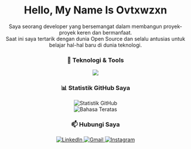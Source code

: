 <!--
PETUNJUK: Ganti semua teks [GANTI_DENGAN_USERNAME_ANDA] dengan username GitHub Anda (contoh: Ovtxwzxn). Ganti juga placeholder kontak lainnya seperti [USERNAME_LINKEDIN_ANDA] dan [EMAIL_ANDA].
-->

<!-- Perkenalan dan Paragraf -->

<h1 align="center">Hello, My Name Is Ovtxwzxn</h1>
<p align="center">
Saya seorang developer yang bersemangat dalam membangun proyek-proyek keren dan bermanfaat.
<br />
Saat ini saya tertarik dengan dunia Open Source dan selalu antusias untuk belajar hal-hal baru di dunia teknologi.
</p>

<!-- Teknologi & Tools -->

<h3 align="center">🚀 Teknologi & Tools</h3>
<p align="center">
<a href="https://skillicons.dev"> <img src="https://skillicons.dev/icons?i=html,css,js,docker,git,vscode,bash" /> </a> </p>

<!-- Statistik GitHub -->

<h3 align="center">📊 Statistik GitHub Saya</h3>
<p align="center">
<!-- Ganti [GANTI_DENGAN_USERNAME_ANDA] dengan username Anda -->
<img src="https://github-readme-stats.vercel.app/api?username=[GANTI_DENGAN_USERNAME_ANDA]&show_icons=true&theme=tokyonight&include_all_commits=true&count_private=true" alt="Statistik GitHub"/>
<br/>
<img src="https://github-readme-stats.vercel.app/api/top-langs/?username=[GANTI_DENGAN_USERNAME_ANDA]&layout=compact&langs_count=8&theme=tokyonight" alt="Bahasa Teratas"/>
</p>

<!-- Kontak / Hubungi Saya -->

<h3 align="center">📫 Hubungi Saya</h3>
<p align="center">
<!-- Ganti placeholder dengan username atau email Anda -->
<a href="https://linkedin.com/in/[USERNAME_LINKEDIN_ANDA]" target="_blank">
<img src="https://img.shields.io/badge/LinkedIn-0077B5?style=for-the-badge&logo=linkedin&logoColor=white" alt="LinkedIn"/>
</a>
<a href="mailto:[EMAIL_ANDA]" target="_blank">
<img src="https://img.shields.io/badge/Gmail-D14836?style=for-the-badge&logo=gmail&logoColor=white" alt="Gmail"/>
</a>
<a href="https://instagram.com/[USERNAME_INSTAGRAM_ANDA]" target="_blank">
<img src="https://img.shields.io/badge/Instagram-E4405F?style=for-the-badge&logo=instagram&logoColor=white" alt="Instagram"/>
</a>
</p>
